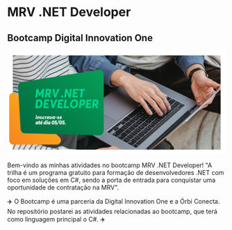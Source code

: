 # MRV .NET Developer

## Bootcamp Digital Innovation One

![Capa MRV](https://github.com/filipembraga/bootcamp-mrv-dotnet-developer/blob/main/thumbnail-mrv-1.png)

Bem-vindo as minhas atividades no bootcamp MRV .NET Developer! "A trilha é um programa gratuito para formação de desenvolvedores .NET com foco em soluções em C#, sendo a porta de entrada para conquistar uma oportunidade de contratação na MRV".

:airplane: O Bootcamp é uma parceria da Digital Innovation One e a Órbi Conecta. No repositório postarei as atividades relacionadas ao bootcamp, que terá como linguagem principal o C#. :airplane:

